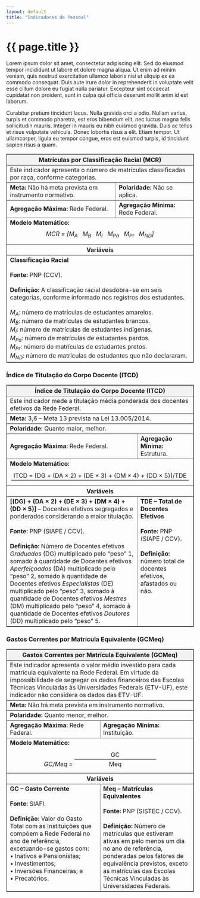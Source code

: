 ```yaml
---
layout: default
title: "Indicadores de Pessoal"
---
```


# {{ page.title }}

Lorem ipsum dolor sit amet, consectetur adipiscing elit. Sed do eiusmod tempor incididunt ut labore et dolore magna aliqua. Ut enim ad minim veniam, quis nostrud exercitation ullamco laboris nisi ut aliquip ex ea commodo consequat. Duis aute irure dolor in reprehenderit in voluptate velit esse cillum dolore eu fugiat nulla pariatur. Excepteur sint occaecat cupidatat non proident, sunt in culpa qui officia deserunt mollit anim id est laborum.

Curabitur pretium tincidunt lacus. Nulla gravida orci a odio. Nullam varius, turpis et commodo pharetra, est eros bibendum elit, nec luctus magna felis sollicitudin mauris. Integer in mauris eu nibh euismod gravida. Duis ac tellus et risus vulputate vehicula. Donec lobortis risus a elit. Etiam tempor. Ut ullamcorper, ligula eu tempor congue, eros est euismod turpis, id tincidunt sapien risus a quam.


<table border="1" cellspacing="0" cellpadding="5" style="border-collapse: collapse; width: 100%;">
  <thead>
    <tr>
      <th colspan="2" style="background-color: #f2f2f2;"><strong>Matrículas por Classificação Racial (MCR)</strong></th>
    </tr>
  </thead>
  <tbody>
    <tr>
      <td colspan="2">
        Este indicador apresenta o número de matrículas classificadas por raça, conforme categorias.
      </td>
    </tr>
    <tr>
      <td><strong>Meta:</strong> Não há meta prevista em instrumento normativo.</td>
      <td><strong>Polaridade:</strong> Não se aplica.</td>
    </tr>
    <tr>
      <td><strong>Agregação Máxima:</strong> Rede Federal.</td>
      <td><strong>Agregação Mínima:</strong> Rede Federal.</td>
    </tr>
    <tr>
      <td colspan="2">
        <strong>Modelo Matemático:</strong><br>
        <p style="text-align: center; margin: 10px 0;">
          <em>MCR = [M<sub>A</sub> &nbsp; M<sub>B</sub> &nbsp; M<sub>I</sub> &nbsp; M<sub>Pa</sub> &nbsp; M<sub>Pr</sub> &nbsp; M<sub>ND</sub>]</em>
        </p>
      </td>
    </tr>
    <tr>
      <th colspan="2" style="text-align:center;">Variáveis</th>
    </tr>
    <tr>
      <td colspan="2">
        <strong>Classificação Racial</strong><br><br>
        <strong>Fonte:</strong> PNP (CCV).<br><br>
        <strong>Definição:</strong> A classificação racial desdobra-se em seis categorias, conforme informado nos registros dos estudantes.<br><br>
        <em>M<sub>A</sub></em>: número de matrículas de estudantes amarelos.<br>
        <em>M<sub>B</sub></em>: número de matrículas de estudantes brancos.<br>
        <em>M<sub>I</sub></em>: número de matrículas de estudantes indígenas.<br>
        <em>M<sub>Pa</sub></em>: número de matrículas de estudantes pardos.<br>
        <em>M<sub>Pr</sub></em>: número de matrículas de estudantes pretos.<br>
        <em>M<sub>ND</sub></em>: número de matrículas de estudantes que não declararam.<br>
      </td>
    </tr>
  </tbody>
</table>

### Índice de Titulação do Corpo Docente (ITCD)


<table border="1" cellspacing="0" cellpadding="5" style="border-collapse: collapse; width: 100%;">
  <thead>
    <tr>
      <th colspan="2" style="background-color: #f2f2f2; text-align: center;">
        <strong>Índice de Titulação do Corpo Docente (ITCD)</strong>
      </th>
    </tr>
  </thead>
  <tbody>
    <tr>
       <td colspan="2">
        Este indicador mede a titulação média ponderada dos docentes efetivos da Rede Federal.
      </td>
    </tr>
    <tr>
      <td colspan="2">
      <strong>Meta:</strong> 3,6 – Meta 13 prevista na Lei 13.005/2014.
        </td>
    </tr>
    <tr>
      <td colspan="2">
      <strong>Polaridade:</strong> Quanto maior, melhor.</td>
    </tr>
    <tr>
      <td><strong>Agregação Máxima:</strong> Rede Federal.</td>
      <td><strong>Agregação Mínima:</strong> Estrutura.</td>
    </tr>

  <tr>
      <td colspan="2">
        <strong>Modelo Matemático:</strong><br>
        <p style="text-align: center; margin: 10px 0;">
          <span style="display:inline-block; text-align:center; min-width:260px;">
            <span style="display:block; border-bottom:1px solid #000; padding:2px 6px;">
             ITCD = [DG + (DA × 2) + (DE × 3) + (DM × 4) + (DD × 5)]/TDE
          </span>
        </p>
      </td>
    </tr>

   <tr>
  <th colspan="2" style="text-align:center;">Variáveis</th>
   </tr>
   
  <tr>
  <td style="vertical-align: top; width: 70%;">
  <strong>[(DG) + (DA × 2) + (DE × 3) + (DM × 4) + (DD × 5)]</strong> – Docentes efetivos segregados e
  ponderados considerando a maior titulação.<br><br>
  <strong>Fonte:</strong> PNP (SIAPE / CCV).<br><br>
  <strong>Definição:</strong> Número de Docentes efetivos <em>Graduados</em> (DG) multiplicado pelo “peso” 1,
        somado à quantidade de Docentes efetivos <em>Aperfeiçoados</em> (DA) multiplicado pelo “peso” 2,
        somado à quantidade de Docentes efetivos <em>Especialistas</em> (DE) multiplicado pelo “peso” 3,
        somado à quantidade de Docentes efetivos <em>Mestres</em> (DM) multiplicado pelo “peso” 4,
        somado à quantidade de Docentes efetivos <em>Doutores</em> (DD) multiplicado pelo “peso” 5.
  </td>
  <td style="vertical-align: top; width: 30%;">
        <strong>TDE – Total de Docentes Efetivos</strong><br><br>
        <strong>Fonte:</strong> PNP (SIAPE / CCV).<br><br>
        <strong>Definição:</strong> número total de docentes efetivos, afastados ou não.
      </td>
    </tr>
  </tbody>
</table>

  
  </tbody>
</table>

### Gastos Correntes por Matrícula Equivalente (GCMeq)

<table border="1" cellspacing="0" cellpadding="5" style="border-collapse: collapse; width: 100%;">
  <thead>
    <tr>
      <th colspan="2" style="background-color: #f2f2f2; text-align: center;">
        <strong>Gastos Correntes por Matrícula Equivalente (GCMeq)</strong>
      </th>
    </tr>
  </thead>

  <tbody>
    <tr>
      <td colspan="2">
        Este indicador apresenta o valor médio investido para cada matrícula equivalente na Rede Federal. 
        Em virtude da impossibilidade de segregar os dados financeiros das Escolas Técnicas Vinculadas às 
        Universidades Federais (ETV-UF), este indicador não considera os dados das ETV-UF.
      </td>
    </tr>

   <tr>
      <td colspan="2"><strong>Meta:</strong> Não há meta prevista em instrumento normativo.</td>
  </tr>

  <tr>
      <td colspan="2"><strong>Polaridade:</strong> Quanto menor, melhor.</td>
  </tr>

  <tr>
      <td><strong>Agregação Máxima:</strong> Rede Federal.</td>
      <td><strong>Agregação Mínima:</strong> Instituição.</td>
    </tr>

  <tr>
      <td colspan="2">
        <strong>Modelo Matemático:</strong><br>
        <p style="text-align: center; margin: 10px 0;">
          <em>GC/Meq = </em>
    <span style="display:inline-block; text-align:center; min-width:220px;">
            <span style="display:block; border-bottom:1px solid #000; padding:2px 6px;">GC</span>
            <span style="display:block; padding-top:2px;">Meq</span>
          </span>
        </p>
      </td>
    </tr>

  <tr>
      <th colspan="2" style="text-align:center;">Variáveis</th>
    </tr>

  <tr>
      <td style="vertical-align: top; width: 50%;">
        <strong>GC – Gasto Corrente</strong><br><br>
        <strong>Fonte:</strong> SIAFI.<br><br>
        <strong>Definição:</strong> Valor do Gasto Total com as Instituições que compõem a Rede Federal no ano de referência, 
        excetuando-se gastos com:<br>
        • Inativos e Pensionistas;<br>
        • Investimentos;<br>
        • Inversões Financeiras; e<br>
        • Precatórios.
  </td>
      <td style="vertical-align: top; width: 50%;">
        <strong>Meq – Matrículas Equivalentes</strong><br><br>
        <strong>Fonte:</strong> PNP (SISTEC / CCV).<br><br>
        <strong>Definição:</strong> Número de matrículas que estiveram ativas em pelo menos um dia no ano de referência, 
        ponderadas pelos fatores de equivalência previstos, exceto as matrículas das Escolas Técnicas Vinculadas às 
        Universidades Federais.
      </td>
    </tr>
  </tbody>
</table>


